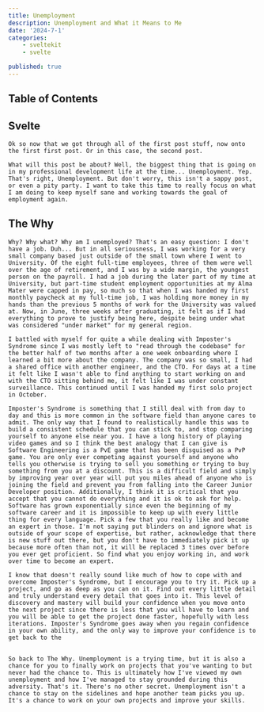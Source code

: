 ```yaml
---
title: Unemployment
description: Unemployment and What it Means to Me
date: '2024-7-1'
categories:
    - sveltekit
    - svelte

published: true
---
```


<script>
    import Counter from './counter.svelte'
</script>



 ## Table of Contents



## Svelte


    Ok so now that we got through all of the first post stuff, now onto the first first post. Or in this case, the second post. 

    What will this post be about? Well, the biggest thing that is going on in my professional development life at the time... Unemployment. Yep. That's right, Unemployment. But don't worry, this isn't a sappy post, or even a pity party. I want to take this time to really focus on what I am doing to keep myself sane and working towards the goal of employment again. 

## The Why

    Why? Why what? Why am I unemployed? That's an easy question: I don't have a job. Duh... But in all seriousness, I was working for a very small company based just outside of the small town where I went to University. Of the eight full-time employees, three of them were well over the age of retirement, and I was by a wide margin, the youngest person on the payroll. I had a job during the later part of my time at University, but part-time student employment opportunities at my Alma Mater were capped in pay, so much so that when I was handed my first monthly paycheck at my full-time job, I was holding more money in my hands than the previous 5 months of work for the University was valued at. Now, in June, three weeks after graduating, it felt as if I had everything to prove to justify being here, despite being under what was considered "under market" for my general region. 

    I battled with myself for quite a while dealing with Imposter's Syndrome since I was mostly left to "read through the codebase" for the better half of two months after a one week onboarding where I learned a bit more about the company. The company was so small, I had a shared office with another engineer, and the CTO. For days at a time it felt like I wasn't able to find anything to start working on and with the CTO sitting behind me, it felt like I was under constant surveillance. This continued until I was handed my first solo project in October. 

    Imposter's Syndrome is something that I still deal with from day to day and this is more common in the software field than anyone cares to admit. The only way that I found to realistically handle this was to build a consistent schedule that you can stick to, and stop comparing yourself to anyone else near you. I have a long history of playing video games and so I think the best analogy that I can give is Software Engineering is a PvE game that has been disguised as a PvP game. You are only ever competing against yourself and anyone who tells you otherwise is trying to sell you something or trying to buy something from you at a discount. This is a difficult field and simply by improving year over year will put you miles ahead of anyone who is joining the field and prevent you from falling into the Career Junior Developer position. Additionally, I think it is critical that you accept that you cannot do everything and it is ok to ask for help. Software has grown exponentially since even the beginning of my software career and it is impossible to keep up with every little thing for every language. Pick a few that you really like and become an expert in those. I'm not saying put blinders on and ignore what is outside of your scope of expertise, but rather, acknowledge that there is new stuff out there, but you don't have to immediately pick it up because more often than not, it will be replaced 3 times over before you ever get proficient. So find what you enjoy working in, and work over time to become an expert. 

    I know that doesn't really sound like much of how to cope with and overcome Imposter's Syndrome, but I encourage you to try it. Pick up a project, and go as deep as you can on it. Find out every little detail and truly understand every detail that goes into it. This level of discovery and mastery will build your confidence when you move onto the next project since there is less that you will have to learn and you will be able to get the project done faster, hopefully with less iterations. Imposter's Syndrome goes away when you regain confidence in your own ability, and the only way to improve your confidence is to get back to the 

## 

    So back to The Why. Unemployment is a trying time, but it is also a chance for you to finally work on projects that you've wanting to but never had the chance to. This is ultimately how I've viewed my own unemployment and how I've managed to stay grounded during this adversity. That's it. There's no other secret. Unemployment isn't a chance to stay on the sidelines and hope another team picks you up. It's a chance to work on your own projects and improve your skills. 

<!-- 
Media inside the **static** folder is served from '/'.

![Svelte](favicon.png)


## Counter
<Counter/> -->